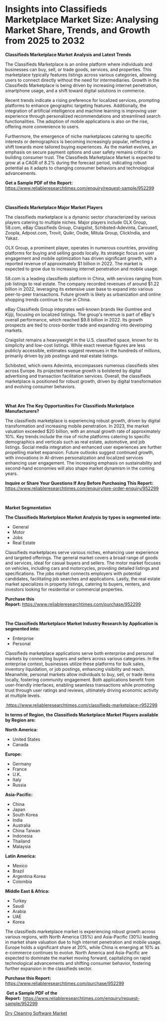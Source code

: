 <p><h1>Insights into Classifieds Marketplace Market Size: Analysing Market Share, Trends, and Growth from 2025 to 2032</h1></p><p><strong>Classifieds Marketplace Market Analysis and Latest Trends</strong></p>
<p><p>The Classifieds Marketplace is an online platform where individuals and businesses can buy, sell, or trade goods, services, and properties. This marketplace typically features listings across various categories, allowing users to connect directly without the need for intermediaries. Growth in the Classifieds Marketplace is being driven by increasing internet penetration, smartphone usage, and a shift toward digital solutions in commerce.</p><p>Recent trends indicate a rising preference for localized services, prompting platforms to enhance geographic targeting features. Additionally, the integration of artificial intelligence and machine learning is improving user experience through personalized recommendations and streamlined search functionalities. The adoption of mobile applications is also on the rise, offering more convenience to users.</p><p>Furthermore, the emergence of niche marketplaces catering to specific interests or demographics is becoming increasingly popular, reflecting a shift towards more tailored buying experiences. As the market evolves, an emphasis on secure payment options and user safety remains critical to building consumer trust. The Classifieds Marketplace Market is expected to grow at a CAGR of 8.2% during the forecast period, indicating robust potential as it adapts to changing consumer behaviors and technological advancements.</p></p>
<p><strong>Get a Sample PDF of the Report:&nbsp;</strong> <a href="https://www.reliableresearchtimes.com/enquiry/request-sample/952299?utm_campaign=3190&utm_medium=2&utm_source=Github&utm_content=ia&utm_term=06032025&utm_id=classifieds-marketplace">https://www.reliableresearchtimes.com/enquiry/request-sample/952299</a></p>
<p>&nbsp;</p>
<p><strong>Classifieds Marketplace Major Market Players</strong></p>
<p><p>The classifieds marketplace is a dynamic sector characterized by various players catering to multiple niches. Major players include OLX Group, 58.com, eBay Classifieds Group, Craigslist, Schibsted-Adevinta, Carousell, Zoopla, Adpost.com, Trovit, Quikr, Oodle, Mitula Group, ClickIndia, and Yakaz.</p><p>OLX Group, a prominent player, operates in numerous countries, providing platforms for buying and selling goods locally. Its strategic focus on user engagement and mobile optimization has driven significant growth, with a reported revenue of approximately $1 billion in 2022. The market is expected to grow due to increasing internet penetration and mobile usage.</p><p>58.com is a leading classifieds platform in China, with services ranging from job listings to real estate. The company recorded revenues of around $1.22 billion in 2022, leveraging its extensive user base to expand into various peer-to-peer transactions. Future growth is likely as urbanization and online shopping trends continue to rise in China.</p><p>eBay Classifieds Group integrates well-known brands like Gumtree and Kijiji, focusing on localized listings. The group's revenue is part of eBay's overall performance, which reached $9.8 billion in 2022. Its growth prospects are tied to cross-border trade and expanding into developing markets.</p><p>Craigslist remains a heavyweight in the U.S. classified space, known for its simplicity and low-cost listings. While exact revenue figures are less publicly accessible, estimates suggest revenues in the hundreds of millions, primarily driven by job postings and real estate listings.</p><p>Schibsted, which owns Adevinta, encompasses numerous classifieds sites across Europe. Its projected revenue growth is bolstered by digital advertising and transaction facilitation services. Overall, the classifieds marketplace is positioned for robust growth, driven by digital transformation and evolving consumer behaviors.</p></p>
<p>&nbsp;</p>
<p><strong>What Are The Key Opportunities For Classifieds Marketplace Manufacturers?</strong></p>
<p><p>The classifieds marketplace is experiencing robust growth, driven by digital transformation and increasing mobile penetration. In 2023, the market valuation exceeded $20 billion, with an annual growth rate of approximately 10%. Key trends include the rise of niche platforms catering to specific demographics and verticals such as real estate, automotive, and job listings. Social media integration and enhanced user experiences are further propelling market expansion. Future outlooks suggest continued growth, with innovations in AI-driven personalization and localized services enhancing user engagement. The increasing emphasis on sustainability and second-hand economies will also shape market dynamism in the coming years.</p></p>
<p><strong>Inquire or Share Your Questions If Any Before Purchasing This Report:</strong> <a href="https://www.reliableresearchtimes.com/enquiry/pre-order-enquiry/952299?utm_campaign=3190&utm_medium=2&utm_source=Github&utm_content=ia&utm_term=06032025&utm_id=classifieds-marketplace">https://www.reliableresearchtimes.com/enquiry/pre-order-enquiry/952299</a></p>
<p>&nbsp;</p>
<p><strong>Market Segmentation</strong></p>
<p><strong>The Classifieds Marketplace Market Analysis by types is segmented into:</strong></p>
<p><ul><li>General</li><li>Motor</li><li>Jobs</li><li>Real Estate</li></ul></p>
<p><p>Classifieds marketplaces serve various niches, enhancing user experience and targeted offerings. The general market covers a broad range of goods and services, ideal for casual buyers and sellers. The motor market focuses on vehicles, including cars and motorcycles, providing detailed listings and specifications. The jobs market connects employers with potential candidates, facilitating job searches and applications. Lastly, the real estate market specializes in property listings, catering to buyers, renters, and investors looking for residential or commercial properties.</p></p>
<p><strong>Purchase this Report:&nbsp;</strong><a href="https://www.reliableresearchtimes.com/purchase/952299?utm_campaign=3190&utm_medium=2&utm_source=Github&utm_content=ia&utm_term=06032025&utm_id=classifieds-marketplace">https://www.reliableresearchtimes.com/purchase/952299</a></p>
<p>&nbsp;</p>
<p><strong>The Classifieds Marketplace Market Industry Research by Application is segmented into:</strong></p>
<p><ul><li>Enterprise</li><li>Personal</li></ul></p>
<p><p>Classifieds marketplace applications serve both enterprise and personal markets by connecting buyers and sellers across various categories. In the enterprise context, businesses utilize these platforms for bulk sales, inventory liquidation, or job postings, enhancing visibility and reach. Meanwhile, personal markets allow individuals to buy, sell, or trade items locally, fostering community engagement. Both applications benefit from user-friendly interfaces, enabling seamless transactions while promoting trust through user ratings and reviews, ultimately driving economic activity at multiple levels.</p></p>
<p><a href="https://www.reliableresearchtimes.com/classifieds-marketplace-r952299?utm_campaign=3190&utm_medium=2&utm_source=Github&utm_content=ia&utm_term=06032025&utm_id=classifieds-marketplace">&nbsp;https://www.reliableresearchtimes.com/classifieds-marketplace-r952299</a></p>
<p><strong>In terms of Region, the Classifieds Marketplace Market Players available by Region are:</strong></p>
<p>
    <p> <strong> North America: </strong>
        <ul>
            <li>United States</li>
            <li>Canada</li>
        </ul>
        </p> 
    <p> <strong> Europe: </strong>
        <ul>
            <li>Germany</li>
            <li>France</li>
            <li>U.K.</li>
            <li>Italy</li>
            <li>Russia</li>
        </ul>
        </p> 
    <p> <strong> Asia-Pacific: </strong>
        <ul>
            <li>China</li>
            <li>Japan</li>
            <li>South Korea</li>
            <li>India</li>
            <li>Australia</li>
            <li>China Taiwan</li>
            <li>Indonesia</li>
            <li>Thailand</li>
            <li>Malaysia</li>
        </ul>
        </p> 
    <p> <strong> Latin America: </strong>
        <ul>
            <li>Mexico</li>
            <li>Brazil</li>
            <li>Argentina Korea</li>
            <li>Colombia</li>
        </ul>
        </p> 
    <p> <strong> Middle East & Africa: </strong>
        <ul>
            <li>Turkey</li>
            <li>Saudi</li>
            <li>Arabia</li>
            <li>UAE</li>
            <li>Korea</li>
        </ul>
    </p>
    </p>
<p><p>The classifieds marketplace market is experiencing robust growth across various regions, with North America (35%) and Asia-Pacific (30%) leading in market share valuation due to high internet penetration and mobile usage. Europe holds a significant share at 20%, while China is emerging at 10% as e-commerce continues to evolve. North America and Asia-Pacific are expected to dominate the market moving forward, capitalizing on rapid technological advancements and shifting consumer behavior, fostering further expansion in the classifieds sector.</p></p>
<p><strong>Purchase this Report: </strong><a href="https://www.reliableresearchtimes.com/purchase/952299?utm_campaign=3190&utm_medium=2&utm_source=Github&utm_content=ia&utm_term=06032025&utm_id=classifieds-marketplace">https://www.reliableresearchtimes.com/purchase/952299</a></p>
<p>&nbsp;<strong>Get a Sample PDF of the Report:&nbsp;&nbsp;</strong><a href="https://www.reliableresearchtimes.com/enquiry/request-sample/952299?utm_campaign=3190&utm_medium=2&utm_source=Github&utm_content=ia&utm_term=06032025&utm_id=classifieds-marketplace">https://www.reliableresearchtimes.com/enquiry/request-sample/952299</a></p>
<p><strong></strong></p>
<p><p><a href="https://github.com/shewlisapsai/Market-Research-Report-List-1/blob/main/dry-cleaning-software-market.md?utm_campaign=3190&utm_medium=2&utm_source=Github&utm_content=ia&utm_term=06032025&utm_id=classifieds-marketplace">Dry Cleaning Software Market</a></p></p>